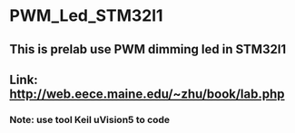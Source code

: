 # PWM_Led_STM32l1
## This is prelab use PWM dimming led in STM32l1
## Link: http://web.eece.maine.edu/~zhu/book/lab.php
### Note: use tool Keil uVision5 to code